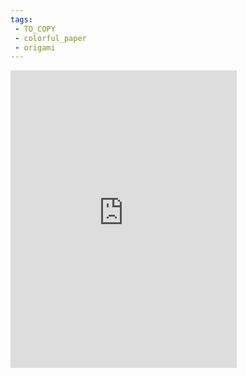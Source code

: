```yaml
---
tags:
 - TO_COPY
 - colorful_paper
 - origami
---
```

<iframe src="https://www.facebook.com/plugins/video.php?height=476&href=https%3A%2F%2Fwww.facebook.com%2FK4CraftVideos%2Fvideos%2F140257089015330%2F&show_text=false&width=362&t=0" width="362" height="476" style="border:none;overflow:hidden" scrolling="no" frameborder="0" allowfullscreen="true" allow="autoplay; clipboard-write; encrypted-media; picture-in-picture; web-share" allowFullScreen="true"></iframe>